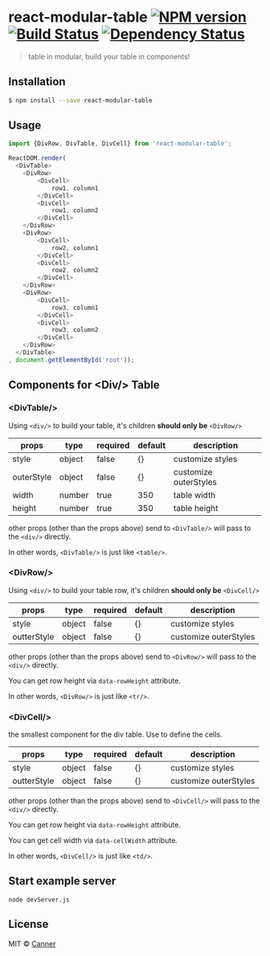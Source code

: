 # react-modular-table [![NPM version][npm-image]][npm-url] [![Build Status][travis-image]][travis-url] [![Dependency Status][daviddm-image]][daviddm-url]
> table in modular, build your table in components!

## Installation

```sh
$ npm install --save react-modular-table
```

## Usage

```js
import {DivRow, DivTable, DivCell} from 'react-modular-table';

ReactDOM.render(
  <DivTable>
  	<DivRow>
  		<DivCell>
  			row1, column1
  		</DivCell>
  		<DivCell>
  			row1, column2
  		</DivCell>
  	</DivRow>
  	<DivRow>
  		<DivCell>
  			row2, column1
  		</DivCell>
  		<DivCell>
  			row2, column2
  		</DivCell>
  	</DivRow>
  	<DivRow>
  		<DivCell>
  			row3, column1
  		</DivCell>
  		<DivCell>
  			row3, column2
  		</DivCell>
  	</DivRow>
  </DivTable>
, document.getElementById('root'));


```

## Components for **\<Div/\>** Table

### \<DivTable/\>

Using `<div/>` to build your table, it's children **should only be** `<DivRow/>`

| **props** | **type** | **required** | **default** | **description**  |
|-----------|----------|--------------|-------------|------------------|
| style     | object   | false        | {}          | customize styles |
| outerStyle     | object   | false        | {}          | customize outerStyles |
| width     | number   | true         | 350         | table width      |
| height    | number   | true         | 350         | table height     |

other props (other than the props above) send to `<DivTable/>` will pass to the `<div/>` directly.

In other words, `<DivTable/>` is just like `<table/>`.

### \<DivRow/\>

Using `<div/>` to build your table row, it's children **should only be** `<DivCell/>`

| **props** | **type** | **required** | **default** | **description**  |
|-----------|----------|--------------|-------------|------------------|
| style     | object   | false        | {}          | customize styles |
| outterStyle  | object   | false         | {}         | customize outerStyles      |

other props (other than the props above) send to `<DivRow/>` will pass to the `<div/>` directly.

You can get row height via `data-rowHeight` attribute.

In other words, `<DivRow/>` is just like `<tr/>`.

### \<DivCell/\>

the smallest component for the div table. Use to define the cells.

| **props** | **type** | **required** | **default** | **description**  |
|-----------|----------|--------------|-------------|------------------|
| style     | object   | false        | {}          | customize styles |
| outterStyle  | object   | false         | {}         | customize outerStyles      |

other props (other than the props above) send to `<DivCell/>` will pass to the `<div/>` directly.

You can get row height via `data-rowHeight` attribute.

You can get cell width via `data-cellWidth` attribute.

In other words, `<DivCell/>` is just like `<td/>`.

## Start example server

```
node devServer.js
```

## License

MIT © [Canner](https://github.com/canner)


[npm-image]: https://badge.fury.io/js/react-modular-table.svg
[npm-url]: https://npmjs.org/package/react-modular-table
[travis-image]: https://travis-ci.org/Canner/react-modular-table.svg?branch=master
[travis-url]: https://travis-ci.org/Canner/react-modular-table
[daviddm-image]: https://david-dm.org/Canner/react-modular-table.svg?theme=shields.io
[daviddm-url]: https://david-dm.org/Canner/react-modular-table
